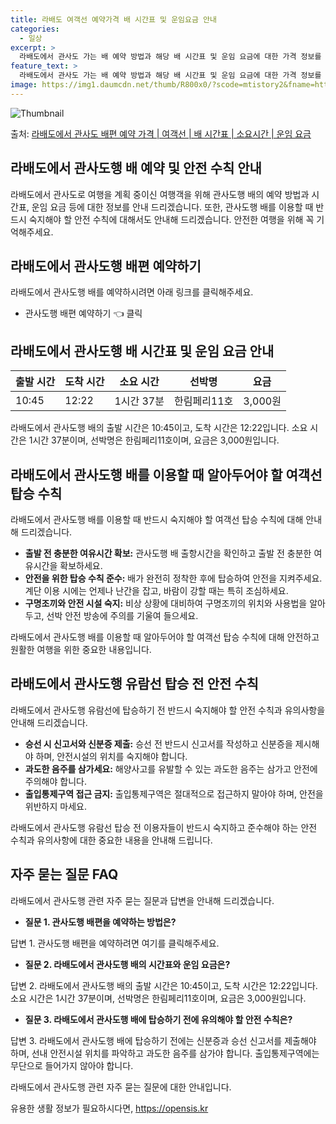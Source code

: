 ```yaml
---
title: 라배도 여객선 예약가격 배 시간표 및 운임요금 안내
categories:
  - 일상
excerpt: >
  라배도에서 관사도 가는 배 예약 방법과 해당 배 시간표 및 운임 요금에 대한 가격 정보를 안내 드리겠습니다. 안전하고 재밋는 관사도행 여행을 위해 아래 정보 참고하시기 바랍니다. 관사도행 배편 예약하기 👈 클릭라배도에서 관사도행 배 시간표출발 시간도착 시간소요 시간선박명요금10:4512:221시간 37분한림페리11호3,000원관사도행 배편 예약하기 👈 클릭라배도에서 관사도행 여객선 탑승 시 이용수칙라배도에서 관사도행 배를 이용할 때 알아두어야 할 여객선 탑승 수칙입니다. 안전하고 원활한 여행을 위해 꼭 기억해두세요. 중요한 내용라배도에서 관사도행 배 출항시간을 확인하고 출발 전 충분한 여유시간을 확보하세요.선박에 탑승할 때는 배가 완전히 정착한 후 탑승하여 안전을 지키세요.계단을 이용할 때는 언제나 난간..
feature_text: >
  라배도에서 관사도 가는 배 예약 방법과 해당 배 시간표 및 운임 요금에 대한 가격 정보를 안내 드리겠습니다. 안전하고 재밋는 관사도행 여행을 위해 아래 정보 참고하시기 바랍니다. 관사도행 배편 예약하기 👈 클릭라배도에서 관사도행 배 시간표출발 시간도착 시간소요 시간선박명요금10:4512:221시간 37분한림페리11호3,000원관사도행 배편 예약하기 👈 클릭라배도에서 관사도행 여객선 탑승 시 이용수칙라배도에서 관사도행 배를 이용할 때 알아두어야 할 여객선 탑승 수칙입니다. 안전하고 원활한 여행을 위해 꼭 기억해두세요. 중요한 내용라배도에서 관사도행 배 출항시간을 확인하고 출발 전 충분한 여유시간을 확보하세요.선박에 탑승할 때는 배가 완전히 정착한 후 탑승하여 안전을 지키세요.계단을 이용할 때는 언제나 난간..
image: https://img1.daumcdn.net/thumb/R800x0/?scode=mtistory2&fname=https%3A%2F%2Fblog.kakaocdn.net%2Fdn%2Fbd8zAk%2FbtsHBq4Sd5S%2F4sQCJkqmO75cfkQciRlI70%2Fimg.webp
---
```


![Thumbnail](https://img1.daumcdn.net/thumb/R800x0/?scode=mtistory2&fname=https%3A%2F%2Fblog.kakaocdn.net%2Fdn%2Fbd8zAk%2FbtsHBq4Sd5S%2F4sQCJkqmO75cfkQciRlI70%2Fimg.webp)

<p>출처: <a href="https://opensis.kr/entry/%EB%9D%BC%EB%B0%B0%EB%8F%84%EC%97%90%EC%84%9C-%EA%B4%80%EC%82%AC%EB%8F%84-%EB%B0%B0%ED%8E%B8-%EC%98%88%EC%95%BD-%EA%B0%80%EA%B2%A9-%EC%97%AC%EA%B0%9D%EC%84%A0-%EB%B0%B0-%EC%8B%9C%EA%B0%84%ED%91%9C-%EC%86%8C%EC%9A%94%EC%8B%9C%EA%B0%84-%EC%9A%B4%EC%9E%84-%EC%9A%94%EA%B8%88" rel="dofollow">라배도에서 관사도 배편 예약 가격 | 여객선 | 배 시간표 | 소요시간 | 운임 요금</a> </p>

## 라배도에서 관사도행 배 예약 및 안전 수칙 안내

라배도에서 관사도로 여행을 계획 중이신 여행객을 위해 관사도행 배의 예약 방법과 시간표, 운임 요금 등에 대한 정보를 안내 드리겠습니다.
또한, 관사도행 배를 이용할 때 반드시 숙지해야 할 안전 수칙에 대해서도 안내해 드리겠습니다. 안전한 여행을 위해 꼭 기억해주세요.

## 라배도에서 관사도행 배편 예약하기

라배도에서 관사도행 배를 예약하시려면 아래 링크를 클릭해주세요.

  * 관사도행 배편 예약하기 👈 클릭

## 라배도에서 관사도행 배 시간표 및 운임 요금 안내

**출발 시간** | **도착 시간** | **소요 시간** | **선박명** | **요금**  
---|---|---|---|---  
10:45 | 12:22 | 1시간 37분 | 한림페리11호 | 3,000원  
  
라배도에서 관사도행 배의 출발 시간은 10:45이고, 도착 시간은 12:22입니다. 소요 시간은 1시간 37분이며, 선박명은
한림페리11호이며, 요금은 3,000원입니다.

## 라배도에서 관사도행 배를 이용할 때 알아두어야 할 여객선 탑승 수칙

라배도에서 관사도행 배를 이용할 때 반드시 숙지해야 할 여객선 탑승 수칙에 대해 안내해 드리겠습니다.

  * **출발 전 충분한 여유시간 확보:** 관사도행 배 출항시간을 확인하고 출발 전 충분한 여유시간을 확보하세요.
  * **안전을 위한 탑승 수칙 준수:** 배가 완전히 정착한 후에 탑승하여 안전을 지켜주세요. 계단 이용 시에는 언제나 난간을 잡고, 바람이 강할 때는 특히 조심하세요.
  * **구명조끼와 안전 시설 숙지:** 비상 상황에 대비하여 구명조끼의 위치와 사용법을 알아두고, 선박 안전 방송에 주의를 기울여 들으세요.

라배도에서 관사도행 배를 이용할 때 알아두어야 할 여객선 탑승 수칙에 대해 안전하고 원활한 여행을 위한 중요한 내용입니다.

## 라배도에서 관사도행 유람선 탑승 전 안전 수칙

라배도에서 관사도행 유람선에 탑승하기 전 반드시 숙지해야 할 안전 수칙과 유의사항을 안내해 드리겠습니다.

  * **승선 시 신고서와 신분증 제출:** 승선 전 반드시 신고서를 작성하고 신분증을 제시해야 하며, 안전시설의 위치를 숙지해야 합니다.
  * **과도한 음주를 삼가세요:** 해양사고를 유발할 수 있는 과도한 음주는 삼가고 안전에 주의해야 합니다.
  * **출입통제구역 접근 금지:** 출입통제구역은 절대적으로 접근하지 말아야 하며, 안전을 위반하지 마세요.

라배도에서 관사도행 유람선 탑승 전 이용자들이 반드시 숙지하고 준수해야 하는 안전 수칙과 유의사항에 대한 중요한 내용을 안내해 드립니다.

## 자주 묻는 질문 FAQ

라배도에서 관사도행 관련 자주 묻는 질문과 답변을 안내해 드리겠습니다.

  * **질문 1. 관사도행 배편을 예약하는 방법은?**

답변 1. 관사도행 배편을 예약하려면 여기를 클릭해주세요.

  * **질문 2. 라배도에서 관사도행 배의 시간표와 운임 요금은?**

답변 2. 라배도에서 관사도행 배의 출발 시간은 10:45이고, 도착 시간은 12:22입니다. 소요 시간은 1시간 37분이며, 선박명은
한림페리11호이며, 요금은 3,000원입니다.

  * **질문 3. 라배도에서 관사도행 배에 탑승하기 전에 유의해야 할 안전 수칙은?**

답변 3. 라배도에서 관사도행 배에 탑승하기 전에는 신분증과 승선 신고서를 제출해야 하며, 선내 안전시설 위치를 파악하고 과도한 음주를
삼가야 합니다. 출입통제구역에는 무단으로 들어가지 않아야 합니다.

라배도에서 관사도행 관련 자주 묻는 질문에 대한 안내입니다.

 

유용한 생활 정보가 필요하시다면, <a href="https://opensis.kr" rel="dofollow">https://opensis.kr</a>


